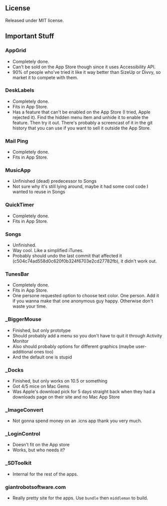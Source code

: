 ## License

Released under MIT license.

## Important Stuff

### AppGrid

- Completely done.
- Can't be sold on the App Store though since it uses Accessibility API.
- 90% of people who've tried it like it way better than SizeUp or Divvy, so market it to compete with them.

### DeskLabels

- Completely done.
- Fits in App Store.
- Has a feature that can't be enabled on the App Store (I tried, Apple rejected it). Find the hidden menu item and unhide it to enable the feature. Then try it out. There's probably a screencast of it in the git history that you can use if you want to sell it outside the App Store.

### Mail Ping

- Completely done.
- Fits in App Store.

### MusicApp

- Unfinished (dead) predecessor to Songs
- Not sure why it's still lying around, maybe it had some cool code I wanted to reuse in Songs

### QuickTimer

- Completely done.
- Fits in App Store.

### Songs

- Unfinished.
- Way cool. Like a simplified iTunes.
- Probably should undo the last commit that affected it (c504c74ad558d0c620f0b324f6703e2cd27782fb), it didn't work out.

### TunesBar

- Completely done.
- Fits in App Store.
- One persone requested option to choose text color. One person. Add it if you wanna make that one anonymous guy happy. Otherwise don't waste your time.

### _BiggerMouse

- Finished, but only prototype
- Should probably add a menu so you don't have to quit it through Activity Monitor
- Also should probably options for different graphics (maybe user-additional ones too)
- And the default one is stupid

### _Docks

- Finished, but only works on 10.5 or something
- Got 4/5 mice on Mac Gems
- Was Apple's download pick for 5 days straight back when they had a downloads page on their site and no Mac App Store

### _ImageConvert

- Not gonna spend money on an .icns app thank you very much.

### _LoginControl

- Doesn't fit on the App store
- Works, but who needs it?

### _SDToolkit

- Internal for the rest of the apps.

### giantrobotsoftware.com

- Really pretty site for the apps. Use `bundle` then `middleman` to build.
